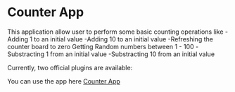 # Counter App

This application allow user to perform some basic counting operations like
-Adding 1 to an initial value
-Adding 10 to an initial value
-Refreshing the counter board to zero
Getting Random numbers between 1 - 100
-Substracting 1 from an initial value
-Substracting 10 from an initial value

Currently, two official plugins are available:

You can use the app here [Counter App](https://lustrous-crepe-1acead.netlify.app/)
